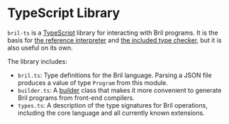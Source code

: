 TypeScript Library
==================

`bril-ts` is a [TypeScript][] library for interacting with Bril programs.
It is the basis for [the reference interpreter][interp] and [the included type checker][brilck], but it is also useful on its own.

The library includes:

* `bril.ts`: Type definitions for the Bril language.
  Parsing a JSON file produces a value of type `Program` from this module.
* `builder.ts`: A [builder][] class that makes it more convenient to generate Bril programs from front-end compilers.
* `types.ts`: A description of the type signatures for Bril operations, including the core language and all currently known extensions.

[TypeScript]: https://www.typescriptlang.org/
[interp]: ./interp.md
[brilck]: ./brilck.md
[builder]: https://en.wikipedia.org/wiki/Builder_pattern
